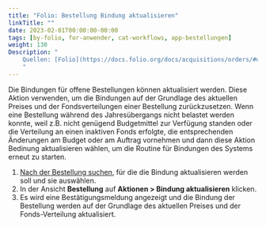 ```yaml
---
title: "Folio: Bestellung Bindung aktualisieren"
linkTitle: ""
date: 2023-02-01T00:00:00-00:00
tags: [by-folio, for-anwender, cat-workflows, app-bestellungen]
weight: 130
Description: "
    Quellen: [Folio](https://docs.folio.org/docs/acquisitions/orders/#updating-encumbrances-for-an-order ) & [GBV](https://info.gbv.de/display/FOLIOGBVEXTERN/Folio:+Bestellung+Bindung+aktualisieren)
    "
---
```


Die Bindungen für offene Bestellungen können aktualisiert werden. Diese Aktion verwenden, um die Bindungen auf der Grundlage des aktuellen Preises und der Fondsverteilungen einer Bestellung zurückzusetzen. Wenn eine Bestellung während des Jahresübergangs nicht belastet werden konnte, weil z.B. nicht genügend Budgetmittel zur Verfügung standen oder die Verteilung an einen inaktiven Fonds erfolgte, die entsprechenden Änderungen am Budget oder am Auftrag vornehmen und dann diese Aktion Bedinung aktualisieren wählen, um die Routine für Bindungen des Systems erneut zu starten.

1.  [Nach der Bestellung suchen](https://info.gbv.de/display/FOLIOGBVEXTERN/Folio%3A+Bestellungen+suchen+und+exportieren), für die die Bindung aktualisieren werden soll und sie auswählen.
2.  In der Ansicht **Bestellung** auf **Aktionen > Bindung aktualisieren** klicken.
3.  Es wird eine Bestätigungsmeldung angezeigt und die Bindung der Bestellung werden auf der Grundlage des aktuellen Preises und der Fonds-Verteilung aktualisiert.
